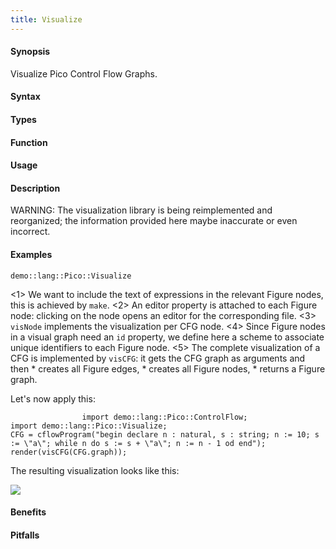 ```yaml
---
title: Visualize
---
```


#### Synopsis

Visualize Pico Control Flow Graphs.

#### Syntax

#### Types

#### Function
       
#### Usage

#### Description

WARNING: The visualization library is being reimplemented and reorganized; 
the information provided here maybe inaccurate or even incorrect.

#### Examples

```rascal-include
demo::lang::Pico::Visualize
```

<1> We want to include the text of expressions in the relevant Figure nodes, this is achieved by `make`.
<2> An editor property is attached to each Figure node: clicking on the node opens an editor for the corresponding file.
<3> `visNode` implements the visualization per CFG node.
<4> Since Figure nodes in a visual graph need an `id` property, we define here a scheme to associate unique identifiers to each Figure node.
<5> The complete visualization of a CFG is implemented by `visCFG`: it gets the CFG graph as arguments and then
    *  creates all Figure edges,
    *  creates all Figure nodes,
    *  returns a Figure graph.


Let's now apply this:
```rascal-figure,width=,height=,file=cfg1.png
                import demo::lang::Pico::ControlFlow;
import demo::lang::Pico::Visualize;
CFG = cflowProgram("begin declare n : natural, s : string; n := 10; s := \"a\"; while n do s := s + \"a\"; n := n - 1 od end");
render(visCFG(CFG.graph));
```

The resulting visualization looks like this: 


![]((cfg1.png))

#### Benefits

#### Pitfalls

